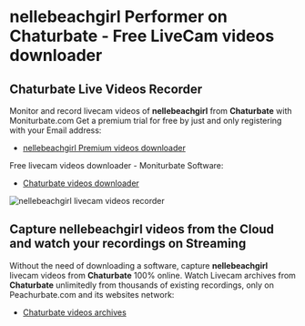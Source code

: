 # nellebeachgirl Performer on Chaturbate - Free LiveCam videos downloader

## Chaturbate Live Videos Recorder

Monitor and record livecam videos of **nellebeachgirl** from **Chaturbate** with Moniturbate.com
Get a premium trial for free by just and only registering with your Email address:
* [nellebeachgirl Premium videos downloader](https://moniturbate.com/request-demo-licence-key.html)

Free livecam videos downloader - Moniturbate Software:
* [Chaturbate videos downloader](https://moniturbate.com/moniturbate-download-software.html)

![nellebeachgirl livecam videos recorder](https://peachurnet.com/templates/moniturbate-software.png)


## Capture nellebeachgirl videos from the Cloud and watch your recordings on Streaming

Without the need of downloading a software, capture **nellebeachgirl** livecam videos from **Chaturbate** 100% online.
Watch Livecam archives from **Chaturbate** unlimitedly from thousands of existing recordings, only on Peachurbate.com and its websites network:
* [Chaturbate videos archives](https://peachurnet.com/)